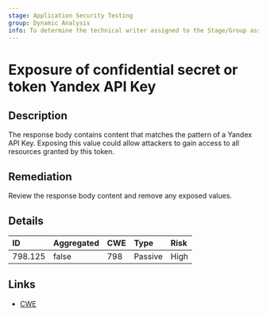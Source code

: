 ```yaml
---
stage: Application Security Testing
group: Dynamic Analysis
info: To determine the technical writer assigned to the Stage/Group associated with this page, see https://handbook.gitlab.com/handbook/product/ux/technical-writing/#assignments
---
```


# Exposure of confidential secret or token Yandex API Key

## Description

The response body contains content that matches the pattern of a Yandex API Key.
Exposing this value could allow attackers to gain access to all resources granted by this token.

## Remediation

Review the response body content and remove any exposed values.

## Details

| ID | Aggregated | CWE | Type | Risk |
|:---|:--------|:--------|:--------|:--------|
| 798.125 | false | 798 | Passive | High |

## Links

- [CWE](https://cwe.mitre.org/data/definitions/798.html)
